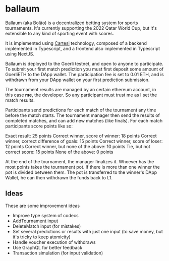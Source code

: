# ballaum

Ballaum (aka Bolão) is a decentralized betting system for sports tournaments. It's currently supporting the 2022 Qatar World Cup, but it's extensible to any kind of sporting event with scores.

It is implemented using [Cartesi](https://cartesi.io) technology, composed of a backend implemented in Typescript, and a frontend also implemented in Typescript using NextJS.

Ballaum is deployed to the Goerli testnet, and open to anyone to participate. To submit your first match prediction you must first deposit some amount of GoerliETH to the DApp wallet. The participation fee is set to 0.01 ETH, and is withdrawn from your DApp wallet on your first prediction submission.

The tournament results are managed by an certain ethereum account, in this case **me**, the developer. So any participant must trust me as I set the match results.

Participants send predictions for each match of the tournament any time before the match starts. The tournament manager then send the results of completed matches, and can add new matches (like finals). For each match participants score points like so:

Exact result: 25 points
Correct winner, score of winner: 18 points
Correct winner, correct difference of goals: 15 points
Correct winner, score of loser: 12 points
Correct winner, but none of the above: 10 points
Tie, but not correct score: 15 points
None of the above: 0 points

At the end of the tournament, the manager finalizes it. Whoever has the most points takes the tournament pot. If there is more than one winner the pot is divided between them. The pot is transferred to the winner's DApp Wallet, he can then withdrawn the funds back to L1.

## Ideas

These are some improvement ideas

-   Improve type system of codecs
-   AddTournament input
-   DeleteMatch input (for mistakes)
-   Set several predictions or results with just one input (to save money, but it's tricky to keep atomicity)
-   Handle voucher execution of withdraws
-   Use GraphQL for better feedback
-   Transaction simulation (for input validation)
